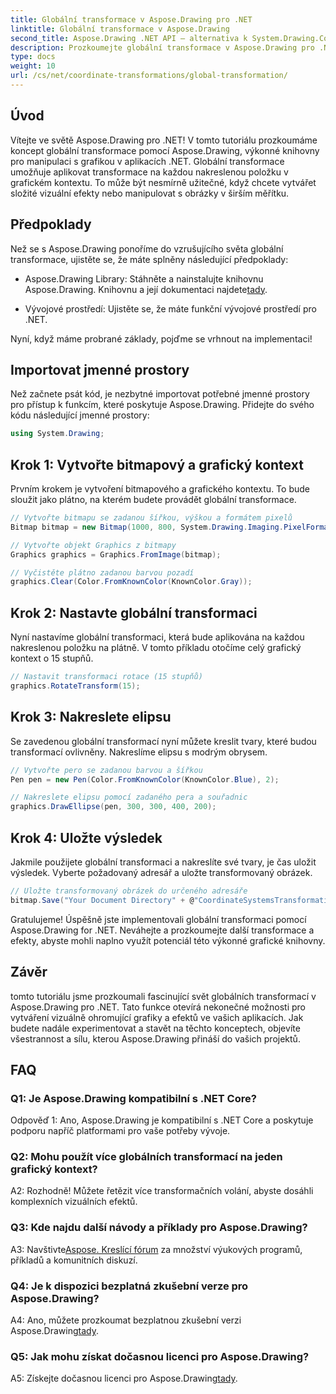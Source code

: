```yaml
---
title: Globální transformace v Aspose.Drawing pro .NET
linktitle: Globální transformace v Aspose.Drawing
second_title: Aspose.Drawing .NET API – alternativa k System.Drawing.Common
description: Prozkoumejte globální transformace v Aspose.Drawing pro .NET a snadno vytvářejte ohromující grafiku. Postupujte podle našeho podrobného průvodce pro bezproblémový zážitek.
type: docs
weight: 10
url: /cs/net/coordinate-transformations/global-transformation/
---
```

## Úvod

Vítejte ve světě Aspose.Drawing pro .NET! V tomto tutoriálu prozkoumáme koncept globální transformace pomocí Aspose.Drawing, výkonné knihovny pro manipulaci s grafikou v aplikacích .NET. Globální transformace umožňuje aplikovat transformace na každou nakreslenou položku v grafickém kontextu. To může být nesmírně užitečné, když chcete vytvářet složité vizuální efekty nebo manipulovat s obrázky v širším měřítku.

## Předpoklady

Než se s Aspose.Drawing ponoříme do vzrušujícího světa globální transformace, ujistěte se, že máte splněny následující předpoklady:

-  Aspose.Drawing Library: Stáhněte a nainstalujte knihovnu Aspose.Drawing. Knihovnu a její dokumentaci najdete[tady](https://reference.aspose.com/drawing/net/).

- Vývojové prostředí: Ujistěte se, že máte funkční vývojové prostředí pro .NET.

Nyní, když máme probrané základy, pojďme se vrhnout na implementaci!

## Importovat jmenné prostory

Než začnete psát kód, je nezbytné importovat potřebné jmenné prostory pro přístup k funkcím, které poskytuje Aspose.Drawing. Přidejte do svého kódu následující jmenné prostory:

```csharp
using System.Drawing;
```

## Krok 1: Vytvořte bitmapový a grafický kontext

Prvním krokem je vytvoření bitmapového a grafického kontextu. To bude sloužit jako plátno, na kterém budete provádět globální transformace.

```csharp
// Vytvořte bitmapu se zadanou šířkou, výškou a formátem pixelů
Bitmap bitmap = new Bitmap(1000, 800, System.Drawing.Imaging.PixelFormat.Format32bppPArgb);

// Vytvořte objekt Graphics z bitmapy
Graphics graphics = Graphics.FromImage(bitmap);

// Vyčistěte plátno zadanou barvou pozadí
graphics.Clear(Color.FromKnownColor(KnownColor.Gray));
```

## Krok 2: Nastavte globální transformaci

Nyní nastavíme globální transformaci, která bude aplikována na každou nakreslenou položku na plátně. V tomto příkladu otočíme celý grafický kontext o 15 stupňů.

```csharp
// Nastavit transformaci rotace (15 stupňů)
graphics.RotateTransform(15);
```

## Krok 3: Nakreslete elipsu

Se zavedenou globální transformací nyní můžete kreslit tvary, které budou transformací ovlivněny. Nakreslíme elipsu s modrým obrysem.

```csharp
// Vytvořte pero se zadanou barvou a šířkou
Pen pen = new Pen(Color.FromKnownColor(KnownColor.Blue), 2);

// Nakreslete elipsu pomocí zadaného pera a souřadnic
graphics.DrawEllipse(pen, 300, 300, 400, 200);
```

## Krok 4: Uložte výsledek

Jakmile použijete globální transformaci a nakreslíte své tvary, je čas uložit výsledek. Vyberte požadovaný adresář a uložte transformovaný obrázek.

```csharp
// Uložte transformovaný obrázek do určeného adresáře
bitmap.Save("Your Document Directory" + @"CoordinateSystemsTransformations\GlobalTransformation_out.png");
```

Gratulujeme! Úspěšně jste implementovali globální transformaci pomocí Aspose.Drawing for .NET. Neváhejte a prozkoumejte další transformace a efekty, abyste mohli naplno využít potenciál této výkonné grafické knihovny.

## Závěr

tomto tutoriálu jsme prozkoumali fascinující svět globálních transformací v Aspose.Drawing pro .NET. Tato funkce otevírá nekonečné možnosti pro vytváření vizuálně ohromující grafiky a efektů ve vašich aplikacích. Jak budete nadále experimentovat a stavět na těchto konceptech, objevíte všestrannost a sílu, kterou Aspose.Drawing přináší do vašich projektů.

## FAQ

### Q1: Je Aspose.Drawing kompatibilní s .NET Core?

Odpověď 1: Ano, Aspose.Drawing je kompatibilní s .NET Core a poskytuje podporu napříč platformami pro vaše potřeby vývoje.

### Q2: Mohu použít více globálních transformací na jeden grafický kontext?

A2: Rozhodně! Můžete řetězit více transformačních volání, abyste dosáhli komplexních vizuálních efektů.

### Q3: Kde najdu další návody a příklady pro Aspose.Drawing?

 A3: Navštivte[Aspose. Kreslící fórum](https://forum.aspose.com/c/diagram/17) za množství výukových programů, příkladů a komunitních diskuzí.

### Q4: Je k dispozici bezplatná zkušební verze pro Aspose.Drawing?

A4: Ano, můžete prozkoumat bezplatnou zkušební verzi Aspose.Drawing[tady](https://releases.aspose.com/).

### Q5: Jak mohu získat dočasnou licenci pro Aspose.Drawing?

 A5: Získejte dočasnou licenci pro Aspose.Drawing[tady](https://purchase.aspose.com/temporary-license/).